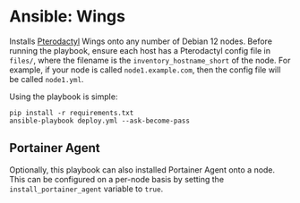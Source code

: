 # Ansible: Wings

Installs [Pterodactyl](https://pterodactyl.io) Wings onto any number of Debian 12 nodes. Before running the playbook, ensure each host has a Pterodactyl config file in `files/`, where the filename is the `inventory_hostname_short` of the node. For example, if your node is called `node1.example.com`, then the config file will be called `node1.yml`.

Using the playbook is simple:

```shell
pip install -r requirements.txt
ansible-playbook deploy.yml --ask-become-pass
```

## Portainer Agent

Optionally, this playbook can also installed Portainer Agent onto a node. This can be configured on a per-node basis by setting the `install_portainer_agent` variable to `true`.
